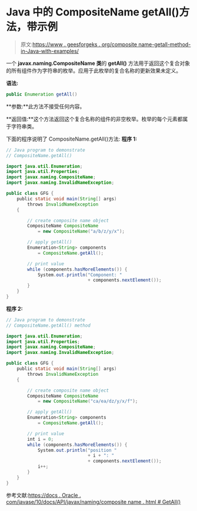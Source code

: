 # Java 中的 CompositeName getAll()方法，带示例

> 原文:[https://www . geesforgeks . org/composite name-getall-method-in-Java-with-examples/](https://www.geeksforgeeks.org/compositename-getall-method-in-java-with-examples/)

一个 **javax.naming.CompositeName 类**的 **getAll()** 方法用于返回这个复合对象的所有组件作为字符串的枚举。应用于此枚举的复合名称的更新效果未定义。

**语法:**

```java
public Enumeration getAll()

```

**参数:**此方法不接受任何内容。

**返回值:**这个方法返回这个复合名称的组件的非空枚举。枚举的每个元素都属于字符串类。

下面的程序说明了 CompositeName.getAll()方法:
**程序 1:**

```java
// Java program to demonstrate
// CompositeName.getAll()

import java.util.Enumeration;
import java.util.Properties;
import javax.naming.CompositeName;
import javax.naming.InvalidNameException;

public class GFG {
    public static void main(String[] args)
        throws InvalidNameException
    {

        // create composite name object
        CompositeName CompositeName
            = new CompositeName("a/b/z/y/x");

        // apply getAll()
        Enumeration<String> components
            = CompositeName.getAll();

        // print value
        while (components.hasMoreElements()) {
            System.out.println("Component: "
                               + components.nextElement());
        }
    }
}
```

**程序 2:**

```java
// Java program to demonstrate
// CompositeName.getAll() method

import java.util.Enumeration;
import java.util.Properties;
import javax.naming.CompositeName;
import javax.naming.InvalidNameException;

public class GFG {
    public static void main(String[] args)
        throws InvalidNameException
    {

        // create composite name object
        CompositeName CompositeName
            = new CompositeName("ca/ea/dz/y/x/f");

        // apply getAll()
        Enumeration<String> components
            = CompositeName.getAll();

        // print value
        int i = 0;
        while (components.hasMoreElements()) {
            System.out.println("position "
                               + i + ": "
                               + components.nextElement());
            i++;
        }
    }
}
```

参考文献:[https://docs . Oracle . com/javase/10/docs/API/javax/naming/composite name . html # GetAll()](https://docs.oracle.com/javase/10/docs/api/javax/naming/CompositeName.html#getAll())